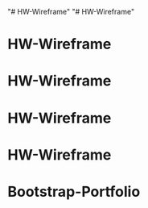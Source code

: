 "# HW-Wireframe" 
"# HW-Wireframe" 
# HW-Wireframe
# HW-Wireframe
# HW-Wireframe
# HW-Wireframe
# Bootstrap-Portfolio
